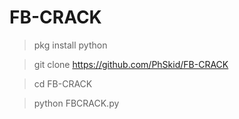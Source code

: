 # FB-CRACK

>pkg install python

>git clone https://github.com/PhSkid/FB-CRACK

>cd FB-CRACK

>python FBCRACK.py
